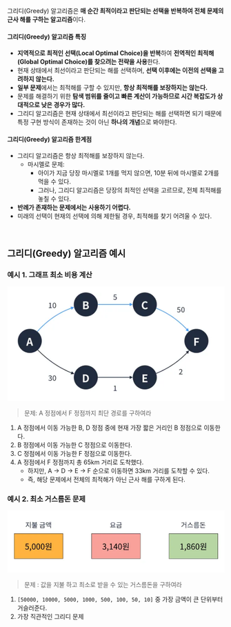 그리디(Greedy) 알고리즘은 **매 순간 최적이라고 판단되는 선택을 반복하여 전체 문제의 근사 해를 구하는 알고리즘**이다.

#### 그리디(Greedy) 알고리즘 특징

- **지역적으로 최적인 선택(Local Optimal Choice)을 반복**하여 **전역적인 최적해(Global Optimal Choice)를 찾으려는 전략을 사용**한다.
- 현재 상태에서 최선이라고 판단되는 해를 선택하며, **선택 이후에는 이전의 선택을 고려하지 않는다.**
- **일부 문제**에서는 최적해를 구할 수 있지만, **항상 최적해를 보장하지는 않는다.**
- 문제를 해결하기 위한 **탐색 범위를 줄이고 빠른 계산이 가능하므로 시간 복잡도가 상대적으로 낮은 경우가 많다.**
- 그리디 알고리즘은 현재 상태에서 최선이라고 판단되는 해를 선택하면 되기 때문에 특정 구현 방식이 존재하는 것이 아닌 **하나의 개념**으로 봐야한다.

#### 그리디(Greedy) 알고리즘 한계점

- 그리디 알고리즘은 항상 최적해를 보장하지 않는다.
  - 마시멜로 문제:
    - 아이가 지금 당장 마시멜로 1개를 먹지 않으면, 10분 뒤에 마시멜로 2개를 먹을 수 있다.
    - 그러나, 그리디 알고리즘은 당장의 최적인 선택을 고르므로, 전체 최적해를 놓칠 수 있다. <br />
- **반례가 존재하는 문제에서는 사용하기 어렵다.**
- 미래의 선택이 현재의 선택에 의해 제한될 경우, 최적해를 찾기 어려울 수 있다.

<br />

## 그리디(Greedy) 알고리즘 예시

### 예시 1. 그래프 최소 비용 계산

![그리디 알고리즘 예시 1](/assets/images/algorithm/etc/greedy/greedy_example_1.webp)

> 문제: A 정점에서 F 정점까지 최단 경로를 구하여라

1. A 정점에서 이동 가능한 B, D 정점 중에 현재 가장 짧은 거리인 B 정점으로 이동한다.
2. B 정점에서 이동 가능한 C 정점으로 이동한다.
3. C 정점에서 이동 가능한 F 정점으로 이동한다.
4. A 정점에서 F 정점까지 총 65km 거리로 도착했다.
   - 하지만, A → D → E → F 순으로 이동하면 33km 거리를 도착할 수 있다.
   - 즉, 해당 문제에서 전체의 최적해가 아닌 근사 해를 구하게 된다.

### 예시 2. 최소 거스름돈 문제

![그리디 알고리즘 예시 2](/assets/images/algorithm/etc/greedy/greedy_example_2.webp)

> 문제 : 값을 지불 하고 최소로 받을 수 있는 거스름돈을 구하여라

1. `[50000, 10000, 5000, 1000, 500, 100, 50, 10]` 중 가장 금액이 큰 단위부터 거슬러준다.
2. 가장 직관적인 그리디 문제
